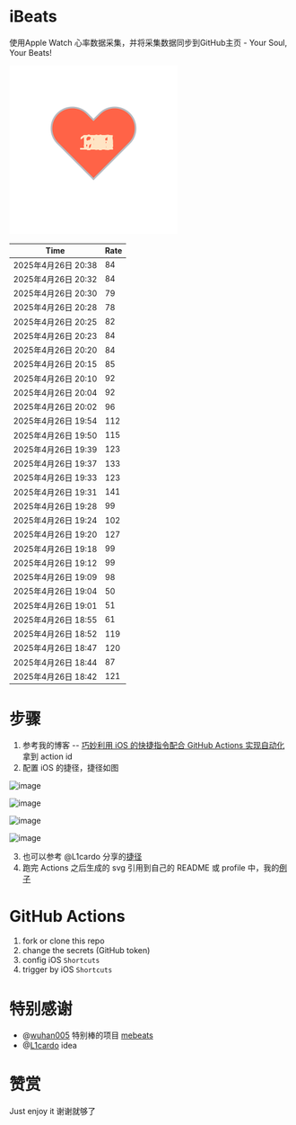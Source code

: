 # iBeats
使用Apple Watch 心率数据采集，并将采集数据同步到GitHub主页 - Your Soul, Your Beats!

![](./files/heart.svg)

<!--START_SECTION:my_heart_rate-->
| Time | Rate | 
 | ---- | ---- | 
| 2025年4月26日 20:38 | 84 |
| 2025年4月26日 20:32 | 84 |
| 2025年4月26日 20:30 | 79 |
| 2025年4月26日 20:28 | 78 |
| 2025年4月26日 20:25 | 82 |
| 2025年4月26日 20:23 | 84 |
| 2025年4月26日 20:20 | 84 |
| 2025年4月26日 20:15 | 85 |
| 2025年4月26日 20:10 | 92 |
| 2025年4月26日 20:04 | 92 |
| 2025年4月26日 20:02 | 96 |
| 2025年4月26日 19:54 | 112 |
| 2025年4月26日 19:50 | 115 |
| 2025年4月26日 19:39 | 123 |
| 2025年4月26日 19:37 | 133 |
| 2025年4月26日 19:33 | 123 |
| 2025年4月26日 19:31 | 141 |
| 2025年4月26日 19:28 | 99 |
| 2025年4月26日 19:24 | 102 |
| 2025年4月26日 19:20 | 127 |
| 2025年4月26日 19:18 | 99 |
| 2025年4月26日 19:12 | 99 |
| 2025年4月26日 19:09 | 98 |
| 2025年4月26日 19:04 | 50 |
| 2025年4月26日 19:01 | 51 |
| 2025年4月26日 18:55 | 61 |
| 2025年4月26日 18:52 | 119 |
| 2025年4月26日 18:47 | 120 |
| 2025年4月26日 18:44 | 87 |
| 2025年4月26日 18:42 | 121 |

<!--END_SECTION:my_heart_rate-->

# 步骤
1. 参考我的博客 -- [巧妙利用 iOS 的快捷指令配合 GitHub Actions 实现自动化](https://github.com/yihong0618/gitblog/issues/198) 拿到 action id
2. 配置 iOS 的捷径，捷径如图

![image](https://user-images.githubusercontent.com/15976103/122154218-0db0b480-ce97-11eb-93bb-5aec07c558dc.png)

![image](https://user-images.githubusercontent.com/15976103/122154236-186b4980-ce97-11eb-8e4b-70551a0391ae.png)

![image](https://user-images.githubusercontent.com/15976103/122154268-2d47dd00-ce97-11eb-902e-3acf292265a9.png)

![image](https://user-images.githubusercontent.com/15976103/122174055-fa144680-ceb4-11eb-9be2-3eb83cd516f7.png)

3. 也可以参考 @L1cardo 分享的[捷径](https://www.icloud.com/shortcuts/6ab6047b459c41ad822ad6b94b1c03d4)
4. 跑完 Actions 之后生成的 svg 引用到自己的 README 或 profile 中，我的[例子](https://github.com/yihong0618) 

# GitHub Actions

1. fork or clone this repo
2. change the secrets (GitHub token)
3. config iOS `Shortcuts` 
4. trigger by iOS `Shortcuts`

# 特别感谢
- @[wuhan005](https://github.com/wuhan005) 特别棒的项目 [mebeats](https://github.com/wuhan005/mebeats)
- @[L1cardo](https://github.com/L1cardo) idea

# 赞赏
Just enjoy it
谢谢就够了
